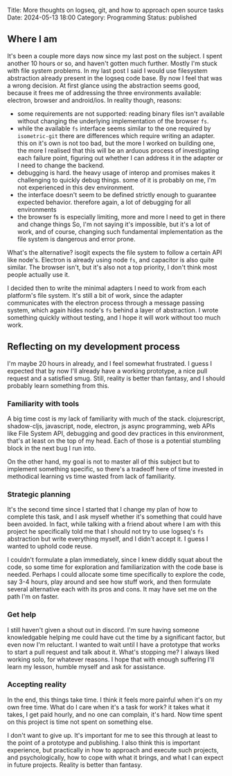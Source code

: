 Title: More thoughts on logseq, git, and how to approach open source tasks
Date: 2024-05-13 18:00
Category: Programming
Status: published

## Where I am

It's been a couple more days now since my last post on the subject. I spent another 10 hours or so, and haven't gotten much further. Mostly I'm stuck with file system problems. In my last post I said I would use filesystem abstraction already present in the logseq code base. By now I feel that was a wrong decision. At first glance using the abstraction seems good, because it frees me of addressing the three environments available: electron, browser and android/ios. In reality though, reasons:
- some requirements are not supported: reading binary files isn't available without changing the underlying implementation of the browser `fs`.
- while the available `fs` interface seems similar to the one required by `isometric-git` there are differences which require writing an adapter. this on it's own is not too bad, but the more I worked on building one, the more I realised that this will be an arduous process of investigating each failure point, figuring out whether I can address it in the adapter or I need to change the backend.
- debugging is hard. the heavy usage of interop and promises makes it challenging to quickly debug things. some of it is probably on me, I'm not experienced in this dev environment.
- the interface doesn't seem to be defined strictly enough to guarantee expected behavior. therefore again, a lot of debugging for all environments
- the browser fs is especially limiting, more and more I need to get in there and change things
So, I'm not saying it's impossible, but it's a lot of work, and of course, changing such fundamental implementation as the file system is dangerous and error prone.

What's the alternative? isogit expects the file system to follow a certain API like node's. Electron is already using node `fs`, and capacitor is also quite similar. The browser isn't, but it's also not a top priority, I don't think most people actually use it.

I decided then to write the minimal adapters I need to work from each platform's file system. It's still a bit of work, since the adapter communicates with the electron process through a message passing system, which again hides node's `fs` behind a layer of abstraction. I wrote something quickly without testing, and I hope it will work without too much work. 

## Reflecting on my development process
I'm maybe 20 hours in already, and I feel somewhat frustrated. I guess I expected that by now I'll already have a working prototype, a nice pull request and a satisfied smug. Still, reality is better than fantasy, and I should probably learn something from this. 

### Familiarity with tools
A big time cost is my lack of familiarity with much of the stack. clojurescript, shadow-cljs, javascript, node, electron, js async programming, web APIs like File System API, debugging and good dev practices in this environment, that's at least on the top of my head. Each of those is a potential stumbling block in the next bug I run into.

On the other hand, my goal is not to master all of this subject but to implement something specific, so there's a tradeoff here of time invested in methodical learning vs time wasted from lack of familiarity.

### Strategic planning
It's the second time since I started that I change my plan of how to complete this task, and I ask myself whether it's something that could have been avoided. In fact, while talking with a friend about where I am with this project he specifically told me that I should not try to use logseq's `fs` abstraction but write everything myself, and I didn't accept it. I guess I wanted to uphold code reuse. 

I couldn't formulate a plan immediately, since I knew diddly squat about the code, so some time for exploration and familiarization with the code base is needed. Perhaps I could allocate some time specifically to explore the code, say 3-4 hours, play around and see how stuff work, and then formulate several alternative each with its pros and cons. It may have set me on the path I'm on faster.

### Get help
I still haven't given a shout out in discord. I'm sure having someone knowledgable helping me could have cut the time by a significant factor, but even now I'm reluctant. I wanted to wait until I have a prototype that works to start a pull request and talk about it. What's stopping me? I always liked working solo, for whatever reasons. I hope that with enough suffering I'll learn my lesson, humble myself and ask for assistance.

### Accepting reality
In the end, this things take time. I think it feels more painful when it's on my own free time. What do I care when it's a task for work? it takes what it takes, I get paid hourly, and no one can complain, it's hard. Now time spent on this project is time not spent on something else.

I don't want to give up. It's important for me to see this through at least to the point of a prototype and publishing. I also think this is important experience, but practically in how to approach and execute such projects, and psychologically, how to cope with what it brings, and what I can expect in future projects. Reality is better than fantasy.






